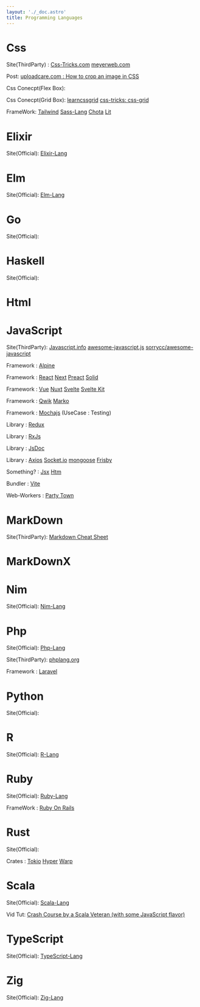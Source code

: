 ```yaml
---
layout: './_doc.astro'
title: Programming Languages
---
```

# Css

Site(ThirdParty)  :
[Css-Tricks.com](https://css-tricks.com/)
[meyerweb.com](https://meyerweb.com/eric/writing.html)

Post:
[uploadcare.com : How to crop an image in CSS](https://uploadcare.com/blog/how-to-crop-an-image-in-css/)

Css Conecpt(Flex Box):

Css Conecpt(Grid Box):
[learncssgrid](https://learncssgrid.com/)
[css-tricks: css-grid](https://css-tricks.com/snippets/css/complete-guide-grid/)

FrameWork:
[Tailwind](https://tailwindcss.com/)
[Sass-Lang](https://sass-lang.com/install)
[Chota]()
[Lit]()


# Elixir

Site(Official):
[Elixir-Lang](https://elixir-lang.org/)

# Elm

Site(Official):
[Elm-Lang](https://elm-lang.org/)


# Go

Site(Official):


# Haskell

Site(Official):


# Html


# JavaScript


Site(ThirdParty):
[Javascript.info](https://javascript.info/)
[awesome-javascript.js](https://awesome-javascript.js.org/)
[sorrycc/awesome-javascript](https://github.com/sorrycc/awesome-javascript#game-engines)

Framework :
[Alpine](https://alpinejs.dev/)

Framework :
[React](https://reactjs.org/)
[Next](https://nextjs.org/)
[Preact](https://preactjs.com/)
[Solid](https://www.solidjs.com/)

Framework :
[Vue]()
[Nuxt](https://nuxtjs.org/)
[Svelte](https://svelte.dev/)
[Svelte Kit](https://kit.svelte.dev/)

Framework :
[Qwik](https://qwik.builder.io)
[Marko](https://markojs.com/)

Framework :
[Mochajs](https://mochajs.org/) (UseCase : Testing)

Library : 
[Redux](https://redux.js.org/)

Library : 
[RxJs](https://rxjs.dev/)

Library : 
[JsDoc](https://jsdoc.app/index.html)

Library : 
[Axios](https://axios-http.com/)
[Socket.io](https://socket.io/)
[mongoose](https://mongoosejs.com/)
[Frisby](https://docs.frisbyjs.com/)

Something? :
[Jsx]()
[Htm](https://github.com/developit/htm)

Bundler :
[Vite](https://vitejs.dev/)

Web-Workers :
[Party Town](https://partytown.builder.io/)

# MarkDown
Site(ThirdParty):
[Markdown Cheat Sheet](https://www.markdownguide.org/cheat-sheet/)

# MarkDownX


# Nim

Site(Official):
[Nim-Lang](https://nim-lang.org/)


# Php

Site(Official):
[Php-Lang](https://www.php.net/)

Site(ThirdParty):
[phplang.org](https://phplang.org/)

Framework :
[Laravel](https://laravel.com/)


# Python

Site(Official):


# R

Site(Official):
[R-Lang](https://www.r-project.org/)


# Ruby

Site(Official):
[Ruby-Lang](https://www.ruby-lang.org/en/)

FrameWork :
[Ruby On Rails](https://rubyonrails.org/)


# Rust

Site(Official):

Crates : [Tokio](https://tokio.rs/)
[Hyper](https://hyper.rs/)
[Warp](https://github.com/seanmonstar/warp)


# Scala

Site(Official):
[Scala-Lang](https://scala-lang.org/)

Vid Tut: [Crash Course by a Scala Veteran (with some JavaScript flavor)](https://youtu.be/-xRfJcwhy7A)


# TypeScript

Site(Official):
[TypeScript-Lang](https://www.typescriptlang.org/)



# Zig

Site(Official):
[Zig-Lang](https://ziglang.org/)



